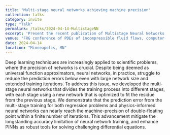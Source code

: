 ```yaml
---
title: "Multi-stage neural networks achieving machine precision"
collection: talks
category: invite
type: "Talk"
permalink: /talks/2024-04-14-MultistageNN
excerpt: 'Present the recent publication of Multistage Neural Networks and its application on discovering self-similar blow-up solutions to various fluid equations.'
venue: "FRG conference of PDEs of incompressible fluid flows, computer assisted proofs and neural networks"
date: 2024-04-14
location: "Minneapolis, MN"
---
```


Deep learning techniques are increasingly applied to scientific problems, where the precision of networks is crucial. Despite being deemed as universal function approximators, neural networks, in practice, struggle to reduce the prediction errors below even with large network size and extended training iterations. To address this issue, we developed the multi-stage neural networks that divides the training process into different stages, with each stage using a new network that is optimized to fit the residue from the previous stage. We demonstrate that the prediction error from the multi-stage training for both regression problems and physics-informed neural networks can nearly reach the machine-precision of double-floating point within a finite number of iterations. This advancement mitigate the longstanding accuracy limitation of neural network training, and enhance PINNs as robust tools for solving challenging differential equations.
